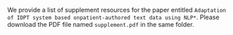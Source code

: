 We provide a list of supplement resources for the paper entitled `Adaptation of IDPT system based onpatient-authored text data using NLP*`. Please download the PDF file named `supplement.pdf` in the same folder.
